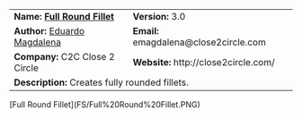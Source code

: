 <table>
  <tr>
    <td><strong>Name: <a href="https://cad.onshape.com/documents/3d52520839c0fa3587798c0f">Full Round Fillet</a></strong></td>
    <td><strong>Version:</strong> 3.0</td>
  </tr>
    <tr>
    <td><strong>Author:</strong> <a href="https://forum.onshape.com/profile/emagdalenaC2C">Eduardo Magdalena</a></td>
    <td><strong>Email:</strong> emagdalena@close2circle.com</td>
  </tr>
      <tr>
    <td><strong>Company:</strong> C2C Close 2 Circle</td>
    <td><strong>Website:</strong> http://close2circle.com/</td>
  </tr>
  <tr>
    <td colspan="2"><strong>Description:</strong> Creates fully rounded fillets.</td>
  </tr>
</table>
[Full Round Fillet](FS/Full%20Round%20Fillet.PNG)
